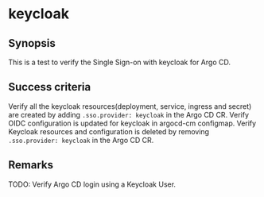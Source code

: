 # keycloak

## Synopsis

This is a test to verify the Single Sign-on with keycloak for Argo CD.

## Success criteria

Verify all the keycloak resources(deployment, service, ingress and secret) are created by adding `.sso.provider: keycloak` in the Argo CD CR.
Verify OIDC configuration is updated for keycloak in argocd-cm configmap.
Verify Keycloak resources and configuration is deleted by removing `.sso.provider: keycloak` in the Argo CD CR.

## Remarks

TODO: Verify Argo CD login using a Keycloak User.
